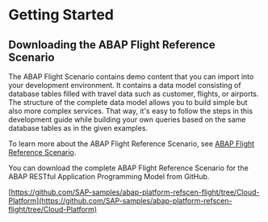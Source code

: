 <!-- loioe4ec558b5f8e4555beb303f64193487c -->

# Getting Started



<a name="loioe4ec558b5f8e4555beb303f64193487c__section_lnq_dr1_z4b"/>

## Downloading the ABAP Flight Reference Scenario

The ABAP Flight Scenario contains demo content that you can import into your development environment. It contains a data model consisting of database tables filled with travel data such as customer, flights, or airports. The structure of the complete data model allows you to build simple but also more complex services. That way, it's easy to follow the steps in this development guide while building your own queries based on the same database tables as in the given examples.

To learn more about the ABAP Flight Reference Scenario, see [ABAP Flight Reference Scenario](https://help.sap.com/viewer/923180ddb98240829d935862025004d6/Cloud/en-US/a9d7c7c140a0408dbc5966c52d156b49.html).

You can download the complete ABAP Flight Reference Scenario for the ABAP RESTful Application Programming Model from GitHub.

[https://github.com/SAP-samples/abap-platform-refscen-flight/tree/Cloud-Platform](https://github.com/SAP-samples/abap-platform-refscen-flight/tree/Cloud-Platform)

